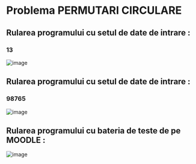 # Problema PERMUTARI CIRCULARE
## Rularea programului cu setul de date de intrare : 
### 13
![image](https://github.com/crchende/practica2023/assets/137763813/479d2b2f-2d57-4437-a0b4-8356114f533a)

## Rularea programului cu setul de date de intrare : 
### 98765
![image](https://github.com/crchende/practica2023/assets/137763813/a19c60f7-9aac-44c1-a1d5-99da867f8fff)

## Rularea programului cu bateria de teste de pe MOODLE :
![image](https://github.com/crchende/practica2023/assets/137763813/e4fb23a8-c5a9-4aa7-862e-e238f3b115a3)


